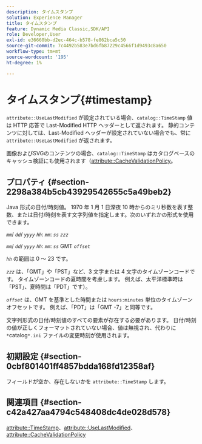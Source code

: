 ```yaml
---
description: タイムスタンプ
solution: Experience Manager
title: タイムスタンプ
feature: Dynamic Media Classic,SDK/API
role: Developer,User
exl-id: e36660bb-d2ec-464c-b578-fe862bca5c50
source-git-commit: 7c4492b583e7bd6fb87229c4566f1d9493c8a650
workflow-type: tm+mt
source-wordcount: '195'
ht-degree: 1%

---
```


# タイムスタンプ{#timestamp}

`attribute::UseLastModified` が設定されている場合、`catalog::TimeStamp` 値は HTTP 応答で Last-Modified HTTP ヘッダーとして返されます。 静的コンテンツに対しては、Last-Modified ヘッダーが設定されていない場合でも、常に `attribute::UseLastModified` が返されます。

画像およびSVGのコンテンツの場合、`catalog::TimeStamp` はカタログベースのキャッシュ検証にも使用されます（[attribute::CacheValidationPolicy](/help/aem-is-ir-api/is-api/image-catalog/image-serving-api-ref/c-image-catalog-reference/c-attributes-reference/r-cachevalidationpolicy.md)。

## プロパティ {#section-2298a384b5cb43929542655c5a49beb2}

Java 形式の日付/時刻値。 1970 年 1 月 1 日深夜 10 時からのミリ秒数を表す整数、または日付/時刻を表す文字列値を指定します。次のいずれかの形式を使用できます。

*`mm`*/ *`dd`*/ *`yyyy`* *`hh`*: *`mm`*: *`ss`* *`zzz`*

*`mm`*/ *`dd`*/ *`yyyy`* *`hh`*: *`mm`*: *`ss`* GMT *`offset`*

*`hh`* の範囲は 0 ～ 23 です。

*`zzz`* は、「GMT」や「PST」など、3 文字または 4 文字のタイムゾーンコードです。 タイムゾーンコードの夏時間を考慮します。 例えば、太平洋標準時は「PST」、夏時間は「PDT」です）。

*`offset`* は、GMT を基準とした時間または `hours:minutes` 単位のタイムゾーンオフセットです。 例えば、「PDT」は「GMT -7」と同等です。

文字列形式の日付/時刻値のすべての要素が存在する必要があります。 日付/時刻の値が正しくフォーマットされていない場合、値は無視され、代わりに `*`catalog`*.ini` ファイルの変更時刻が使用されます。

## 初期設定 {#section-0cbf801401ff4857bdda168fd12358af}

フィールドが空か、存在しないかを `attribute::TimeStamp` します。

## 関連項目 {#section-c42a427aa4794c548408dc4de028d578}

[attribute::TimeStamp](../../../../../../is-api/image-catalog/image-serving-api-ref/c-image-catalog-reference/c-attributes-reference/r-timestamp.md#reference-4213c599a64942ee8cb9d80696b08296)、[attribute::UseLastModified](../../../../../../is-api/image-catalog/image-serving-api-ref/c-image-catalog-reference/c-attributes-reference/r-uselastmodified.md#reference-73ecc421e6864a38aec5a4775f06b8e8)、[attribute::CacheValidationPolicy](../../../../../../is-api/image-catalog/image-serving-api-ref/c-image-catalog-reference/c-attributes-reference/r-cachevalidationpolicy.md#reference-e55e52fd749041718a9af69fa2027b57)
